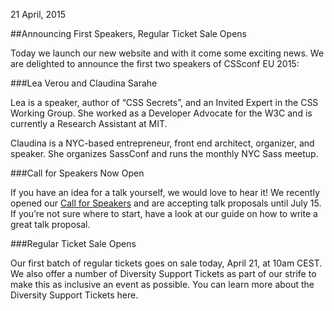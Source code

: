 <time datetime="2014-06-12 11:47:00 GMT">21 April, 2015</time>


##Announcing First Speakers, Regular Ticket Sale Opens

Today we launch our new website and with it come some exciting news. We are delighted to announce the first two speakers of CSSconf EU 2015: 

###Lea Verou and Claudina Sarahe

Lea is a speaker, author of “CSS Secrets”, and an Invited Expert in the CSS Working Group. She worked as a Developer Advocate for the W3C and is currently a Research Assistant at MIT. 

Claudina is a NYC-based entrepreneur, front end architect, organizer, and speaker. She organizes SassConf and runs the monthly NYC Sass meetup. 

###Call for Speakers Now Open

If you have an idea for a talk yourself, we would love to hear it! We recently opened our [Call for Speakers](/call-for-speakers.html) and are accepting talk proposals until July 15. If you’re not sure where to start, have a look at our guide on how to write a great talk proposal.

###Regular Ticket Sale Opens

Our first batch of regular tickets goes on sale today, April 21, at 10am CEST. We also offer a number of Diversity Support Tickets as part of our strife to make this as inclusive an event as possible. You can learn more about the Diversity Support Tickets here. 


